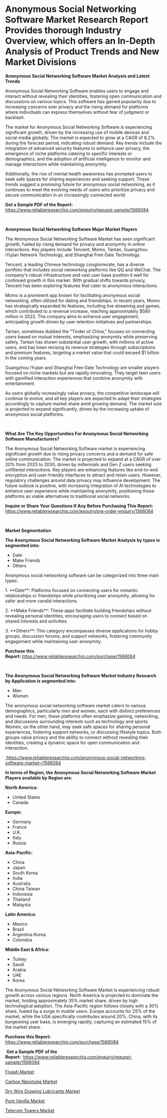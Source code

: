 <p><h1>Anonymous Social Networking Software Market Research Report Provides thorough Industry Overview, which offers an In-Depth Analysis of Product Trends and New Market Divisions</h1></p><p><strong>Anonymous Social Networking Software Market Analysis and Latest Trends</strong></p>
<p><p>Anonymous Social Networking Software enables users to engage and interact without revealing their identities, fostering open communication and discussions on various topics. This software has gained popularity due to increasing concerns over privacy and the rising demand for platforms where individuals can express themselves without fear of judgment or backlash.</p><p>The market for Anonymous Social Networking Software is experiencing significant growth, driven by the increasing use of mobile devices and social media globally. The market is expected to grow at a CAGR of 8.2% during the forecast period, indicating robust demand. Key trends include the integration of advanced security features to enhance user privacy, the emergence of niche platforms catering to specific interests or demographics, and the adoption of artificial intelligence to monitor and manage interactions while maintaining anonymity.</p><p>Additionally, the rise of mental health awareness has prompted users to seek safe spaces for sharing experiences and seeking support. These trends suggest a promising future for anonymous social networking, as it continues to meet the evolving needs of users who prioritize privacy and secure communication in an increasingly connected world.</p></p>
<p><strong>Get a Sample PDF of the Report:&nbsp;</strong> <a href="https://www.reliableresearchiq.com/enquiry/request-sample/1566084?utm_campaign=1870&utm_medium=2&utm_source=Github&utm_content=ia&utm_term=26122024&utm_id=anonymous-social-networking-software">https://www.reliableresearchiq.com/enquiry/request-sample/1566084</a></p>
<p>&nbsp;</p>
<p><strong>Anonymous Social Networking Software Major Market Players</strong></p>
<p><p>The Anonymous Social Networking Software Market has seen significant growth, fueled by rising demand for privacy and anonymity in online interactions. Key players include Tencent, Momo, Tantan, Guangzhou iYujian Network Technology, and Shanghai Free Gate Technology. </p><p>Tencent, a leading Chinese technology conglomerate, has a diverse portfolio that includes social networking platforms like QQ and WeChat. The company's robust infrastructure and vast user base position it well for continued growth in this market. With gradual shifts towards privacy, Tencent has been exploring features that cater to anonymous interactions.</p><p>Momo is a prominent app known for facilitating anonymous social networking, often utilized for dating and friendships. In recent years, Momo has strategically expanded its features, including live streaming and games, which contributed to a revenue increase, reaching approximately $580 million in 2022. The company aims to enhance user engagement, anticipating growth driven by user retention initiatives and partnerships.</p><p>Tantan, sometimes dubbed the "Tinder of China," focuses on connecting users based on mutual interests, emphasizing anonymity while preserving safety. Tantan has shown substantial user growth, with millions of active users, and has been revising its revenue strategies through subscriptions and premium features, targeting a market value that could exceed $1 billion in the coming years.</p><p>Guangzhou iYujian and Shanghai Free Gate Technology are smaller players focused on niche markets but are rapidly innovating. They target teen users with gamified interaction experiences that combine anonymity with entertainment.</p><p>As users globally increasingly value privacy, the competitive landscape will continue to evolve, and all key players are expected to adapt their strategies accordingly to capture market share amid growing demand. The market size is projected to expand significantly, driven by the increasing uptake of anonymous social platforms.</p></p>
<p>&nbsp;</p>
<p><strong>What Are The Key Opportunities For Anonymous Social Networking Software Manufacturers?</strong></p>
<p><p>The Anonymous Social Networking Software market is experiencing significant growth due to rising privacy concerns and a demand for safe online communication. The market is projected to expand at a CAGR of over 20% from 2023 to 2030, driven by millennials and Gen Z users seeking unfiltered interactions. Key players are enhancing features like end-to-end encryption and user-friendly interfaces to attract and retain users. However, regulatory challenges around data privacy may influence development. The future outlook is positive, with increasing integration of AI technologies to enhance user experience while maintaining anonymity, positioning these platforms as viable alternatives to traditional social networks.</p></p>
<p><strong>Inquire or Share Your Questions If Any Before Purchasing This Report:</strong> <a href="https://www.reliableresearchiq.com/enquiry/pre-order-enquiry/1566084?utm_campaign=1870&utm_medium=2&utm_source=Github&utm_content=ia&utm_term=26122024&utm_id=anonymous-social-networking-software">https://www.reliableresearchiq.com/enquiry/pre-order-enquiry/1566084</a></p>
<p>&nbsp;</p>
<p><strong>Market Segmentation</strong></p>
<p><strong>The Anonymous Social Networking Software Market Analysis by types is segmented into:</strong></p>
<p><ul><li>Date</li><li>Make Friends</li><li>Others</li></ul></p>
<p><p>Anonymous social networking software can be categorized into three main types: </p><p>1. **Date**: Platforms focused on connecting users for romantic relationships or friendships while prioritizing user anonymity, allowing for safer and more candid interactions.</p><p>2. **Make Friends**: These apps facilitate building friendships without revealing personal identities, encouraging users to connect based on shared interests and activities.</p><p>3. **Others**: This category encompasses diverse applications for hobby groups, discussion forums, and support networks, fostering community engagement while maintaining user anonymity.</p></p>
<p><strong>Purchase this Report:&nbsp;</strong><a href="https://www.reliableresearchiq.com/purchase/1566084?utm_campaign=1870&utm_medium=2&utm_source=Github&utm_content=ia&utm_term=26122024&utm_id=anonymous-social-networking-software">https://www.reliableresearchiq.com/purchase/1566084</a></p>
<p>&nbsp;</p>
<p><strong>The Anonymous Social Networking Software Market Industry Research by Application is segmented into:</strong></p>
<p><ul><li>Men</li><li>Women</li></ul></p>
<p><p>The anonymous social networking software market caters to various demographics, particularly men and women, each with distinct preferences and needs. For men, these platforms often emphasize gaming, networking, and discussions surrounding interests such as technology and sports. Women, on the other hand, may seek safe spaces for sharing personal experiences, fostering support networks, or discussing lifestyle topics. Both groups value privacy and the ability to connect without revealing their identities, creating a dynamic space for open communication and interaction.</p></p>
<p><a href="https://www.reliableresearchiq.com/anonymous-social-networking-software-market-r1566084?utm_campaign=1870&utm_medium=2&utm_source=Github&utm_content=ia&utm_term=26122024&utm_id=anonymous-social-networking-software">&nbsp;https://www.reliableresearchiq.com/anonymous-social-networking-software-market-r1566084</a></p>
<p><strong>In terms of Region, the Anonymous Social Networking Software Market Players available by Region are:</strong></p>
<p>
    <p> <strong> North America: </strong>
        <ul>
            <li>United States</li>
            <li>Canada</li>
        </ul>
        </p> 
    <p> <strong> Europe: </strong>
        <ul>
            <li>Germany</li>
            <li>France</li>
            <li>U.K.</li>
            <li>Italy</li>
            <li>Russia</li>
        </ul>
        </p> 
    <p> <strong> Asia-Pacific: </strong>
        <ul>
            <li>China</li>
            <li>Japan</li>
            <li>South Korea</li>
            <li>India</li>
            <li>Australia</li>
            <li>China Taiwan</li>
            <li>Indonesia</li>
            <li>Thailand</li>
            <li>Malaysia</li>
        </ul>
        </p> 
    <p> <strong> Latin America: </strong>
        <ul>
            <li>Mexico</li>
            <li>Brazil</li>
            <li>Argentina Korea</li>
            <li>Colombia</li>
        </ul>
        </p> 
    <p> <strong> Middle East & Africa: </strong>
        <ul>
            <li>Turkey</li>
            <li>Saudi</li>
            <li>Arabia</li>
            <li>UAE</li>
            <li>Korea</li>
        </ul>
    </p>
    </p>
<p><p>The Anonymous Social Networking Software Market is experiencing robust growth across various regions. North America is projected to dominate the market, holding approximately 35% market share, driven by high technological adoption. The Asia-Pacific region follows closely with a 30% share, fueled by a surge in mobile users. Europe accounts for 25% of the market, while the USA specifically contributes around 20%. China, with its burgeoning user base, is emerging rapidly, capturing an estimated 15% of the market share.</p></p>
<p><strong>Purchase this Report: </strong><a href="https://www.reliableresearchiq.com/purchase/1566084?utm_campaign=1870&utm_medium=2&utm_source=Github&utm_content=ia&utm_term=26122024&utm_id=anonymous-social-networking-software">https://www.reliableresearchiq.com/purchase/1566084</a></p>
<p>&nbsp;<strong>Get a Sample PDF of the Report:&nbsp;&nbsp;</strong><a href="https://www.reliableresearchiq.com/enquiry/request-sample/1566084?utm_campaign=1870&utm_medium=2&utm_source=Github&utm_content=ia&utm_term=26122024&utm_id=anonymous-social-networking-software">https://www.reliableresearchiq.com/enquiry/request-sample/1566084</a></p>
<p><strong></strong></p>
<p><p><a href="https://www.linkedin.com/pulse/global-flyash-market-trends-insights-growth-opportunities-challenges-meuje?utm_campaign=1870&utm_medium=2&utm_source=Github&utm_content=ia&utm_term=26122024&utm_id=anonymous-social-networking-software">Flyash Market</a></p><p><a href="https://github.com/toldenargelia86/Market-Research-Report-List-1/blob/main/carbon-nanotube-market.md?utm_campaign=1870&utm_medium=2&utm_source=Github&utm_content=ia&utm_term=26122024&utm_id=anonymous-social-networking-software">Carbon Nanotube Market</a></p><p><a href="https://www.linkedin.com/pulse/dry-wire-drawing-lubricants-market-highlights-industry-growth-xqpje?utm_campaign=1870&utm_medium=2&utm_source=Github&utm_content=ia&utm_term=26122024&utm_id=anonymous-social-networking-software">Dry Wire Drawing Lubricants Market</a></p><p><a href="https://www.linkedin.com/pulse/pure-vanilla-market-analysis-share-size-value-growing-129-m3oye?utm_campaign=1870&utm_medium=2&utm_source=Github&utm_content=ia&utm_term=26122024&utm_id=anonymous-social-networking-software">Pure Vanilla Market</a></p><p><a href="https://www.linkedin.com/pulse/estimating-size-growth-potential-telecom-towers-market-segmentation-xqtse?utm_campaign=1870&utm_medium=2&utm_source=Github&utm_content=ia&utm_term=26122024&utm_id=anonymous-social-networking-software">Telecom Towers Market</a></p></p>